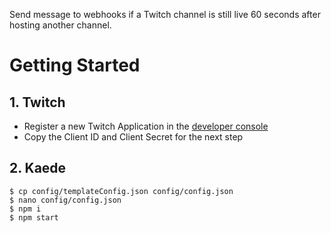 Send message to webhooks if a Twitch channel is still live 60 seconds after hosting another channel.

# Getting Started

## 1. Twitch

- Register a new Twitch Application in the [developer console](https://dev.twitch.tv/console/apps)
- Copy the Client ID and Client Secret for the next step

## 2. Kaede

```console
$ cp config/templateConfig.json config/config.json
$ nano config/config.json
$ npm i
$ npm start
```